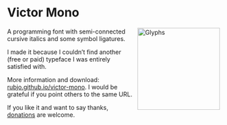 # Victor Mono

<img alt="Glyphs" src="src/assets/video/cycle.mov" style="width: 20vw; min-width: 200px; float: right; margin: 0 0 5px 10px;">

A programming font with semi-connected cursive italics and some symbol ligatures.

I made it because I couldn’t find another (free or paid) typeface I was entirely satisfied with.

More information and download: [rubjo.github.io/victor-mono](https://rubjo.github.io/victor-mono). I would be grateful if you point others to the same URL.

If you like it and want to say thanks, [donations](https://www.paypal.me/runbjo) are welcome. 